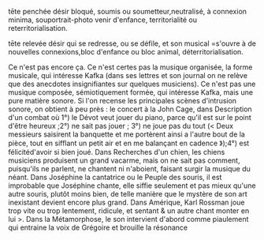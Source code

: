 tēte penchée désir bloqué, soumis ou soumetteur,neutralisé, à connexion minima, souportrait-photo venir d'enfance, territorialité ou reterritorialisation.



tēte relevée désir qui se redresse, ou se défile, et son musical =s'ouvre à de nouvelles connexions,bloc d'enfance ou bloc animal, déterritorialisation.



Ce n'est pas encore ça. Ce n'est certes pas la musique organisée, la forme musicale, qui intéresse Kafka (dans ses lettres et son journal on ne relève que des anecdotes insignifiantes sur quelques musiciens). Ce n'est pas une musique composée, sémiotiquement formée, qui intéresse Kafka, mais une pure matière sonore. Si l'on recense les principales scènes d'intrusion sonore, on obtient à peu près : le concert à la John Cage, dans Description d'un combat où 1°) le Dévot veut jouer du piano, parce qu'il est sur le point d'être heureux ;2°) ne sait pas jouer ; 3°) ne joue pas du tout (< Deux messieurs saisirent la banquette et me portèrent ainsi a l'autre bout de la pièce, tout en sifflant un petit air et en me balançant en cadence 》);4°) est félicitéd'avoir si bien joué. Dans Recherches d'un chien, les chiens musiciens produisent un grand vacarme, mais on ne sait pas comment, puisqu'ils ne parlent, ne chantent ni n'aboient, faisant surgir la musique du néant. Dans Joséphine la cantatrice ou le Peuple des souris, il est improbable que Joséphine chante, elle siffie seulement et pas mieux qu'une autre souris, plutôt moins bien, de telle manière que le mystère de son art inexistant devient encore plus grand. Dans Amérique, Karl Rossman joue trop vite ou trop lentement, ridicule, et sentant & un autre chant monter en lui >. Dans la Métamorphose, le son intervient d'abord comme piaulement qui entraine la voix de Grégoire et brouille la résonance 